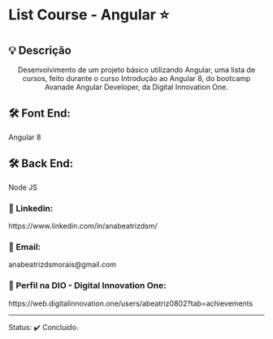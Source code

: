 # List Course - Angular ⭐

<h2>💡 Descrição</h2>
<p align="center">
Desenvolvimento de um projeto básico utilizando Angular, uma lista de cursos, feito durante o curso 
Introdução ao Angular 8, do bootcamp Avanade Angular Developer, da Digital Innovation One. </p>


<h2>🛠️ Font End: </h2>
Angular 8

<h2>🛠️ Back End: </h2>
Node JS


<h3>🔗 Linkedin: </h3>
https://www.linkedin.com/in/anabeatrizdsm/

<h3>📧 Email:</h3>
anabeatrizdsmorais@gmail.com

<h3>🔗 Perfil na DIO - Digital Innovation One:</h3>
https://web.digitalinnovation.one/users/abeatriz0802?tab=achievements

<hr>

Status: ✔️ Concluído.
